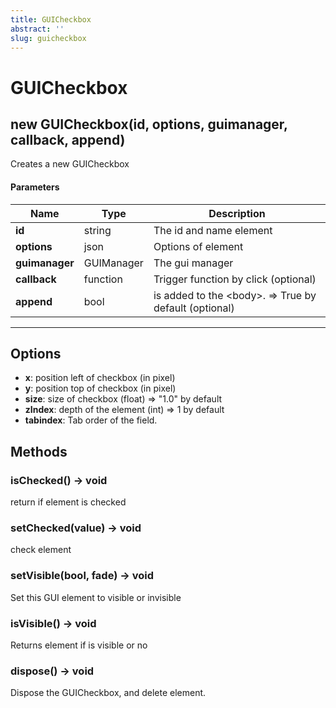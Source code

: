 ```yaml
---
title: GUICheckbox
abstract: ''
slug: guicheckbox
---
```


# GUICheckbox

## new GUICheckbox(id, options, guimanager, callback, append)
Creates a new GUICheckbox

#### Parameters
Name | Type | Description
---|---|---
**id** | string | The id and name element
**options** | json | Options of element
**guimanager** | GUIManager | The gui manager
**callback** | function | Trigger function by click (optional)
**append** | bool | is added to the &lt;body&gt;. =&gt; True by default (optional)
---

## Options

* **x**: position left of checkbox (in pixel)
* **y**: position top of checkbox (in pixel)
* **size**: size of checkbox (float) =&gt; "1.0" by default
* **zIndex**: depth of the element (int) =&gt; 1 by default
* **tabindex**: Tab order of the field.

## Methods

### isChecked() → void
return if element is checked

### setChecked(value) → void
check element

### setVisible(bool, fade) → void
Set this GUI element to visible or invisible

### isVisible() → void
Returns element if is visible or no

### dispose() → void
Dispose the GUICheckbox, and delete element.
